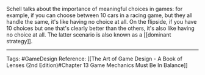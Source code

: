 Schell talks about the importance of meaningful choices in games: for example, if you can choose between 10 cars in a racing game, but they all handle the same, it's like having no choice at all. On the flipside, if you have 10 choices but one that's clearly better than the others, it's also like having no choice at all. The latter scenario is also known as a [[dominant strategy]].

---

Tags: #GameDesign 
Reference: [[The Art of Game Design - A Book of Lenses (2nd Edition)#Chapter 13 Game Mechanics Must Be In Balance]]